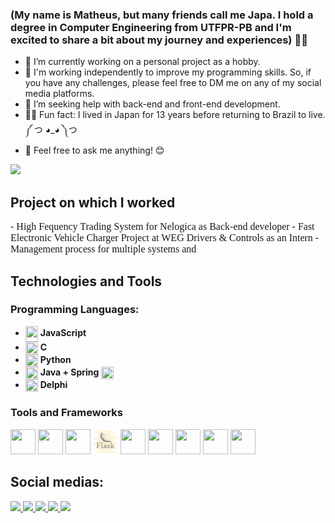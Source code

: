 ### (My name is Matheus, but many friends call me Japa. I hold a degree in Computer Engineering from UTFPR-PB and I'm excited to share a bit about my journey and experiences) 🐱‍👓



- 🔭 I’m currently working on a personal project as a hobby.
- 🌱 I'm working independently to improve my programming skills. So, if you have any challenges, please feel free to DM me on any of my social media platforms.
- 🤔 I’m seeking help with back-end and front-end development.
- 🐱‍🐉 Fun fact: I lived in Japan for 13 years before returning to Brazil to live. ༼ つ ◕_◕ ༽つ
- 💬 Feel free to ask me anything! 😊

<div>
  <image height="20em" src="https://img.shields.io/github/followers/matheusfy.svg?style=social&label=Follow&maxAge=2592000"/>  
</div>
  
## Project on which I worked
<div>
  <span style="font-family: Georgia; font-size: 16px; ">  
    - High Fequency Trading System for Nelogica as Back-end developer
  </span>

  <span style="font-family: Georgia; font-size: 16px; ">  
    - Fast Electronic Vehicle Charger Project at WEG Drivers & Controls as an Intern
  </span>

  <span style="font-family: Georgia; font-size: 16px; ">  
    - Management process for multiple systems and 
  </span>
</div>

## Technologies and Tools

### Programming Languages:
- <image align="center" height="25" width="20" src="https://raw.githubusercontent.com/matheusfy/devicons/main/javascript/icons8-javascript.svg"/> **JavaScript**
- <image align="center" height="20" width="20" src="https://raw.githubusercontent.com/matheusfy/devicons/main/c/c-original.svg"/> **C**
- <image align="center" height="20" width="20" src="https://raw.githubusercontent.com/matheusfy/devicons/main/python/python-original.svg"/> **Python** 
- <image align="center" height="20" width="20" src="https://raw.githubusercontent.com/matheusfy/devicons/main/java/java-original.svg"/> **Java + Spring** <image align="center" height="20" width="20" src="https://raw.githubusercontent.com/matheusfy/devicons/main/spring-boot/icons8-spring-boot-48.svg"/>
- <image align="center" height="20" width="20" src="https://raw.githubusercontent.com/matheusfy/devicons/main/Delphi/EmbarcaderoIcon.svg"/> **Delphi**

### Tools and Frameworks
<div style="display: inline_block">

  <img height="40" width="40" src="https://cdn.jsdelivr.net/gh/devicons/devicon@latest/icons/visualstudio/visualstudio-original.svg" />
  <img height="40" width="40" src="https://cdn.jsdelivr.net/gh/devicons/devicon@latest/icons/intellij/intellij-original.svg" />
  <img height="40" width="40" src="https://cdn.jsdelivr.net/gh/devicons/devicon@latest/icons/git/git-original.svg" />
  <img height="40" width="40" src="https://raw.githubusercontent.com/matheusfy/devicons/main/flask/icons8-flask.svg" />
  <img height="40" width="40" src="https://cdn.jsdelivr.net/gh/devicons/devicon@latest/icons/filezilla/filezilla-original.svg" />
  <img height="40" width="40" src="https://cdn.jsdelivr.net/gh/devicons/devicon@latest/icons/docker/docker-original-wordmark.svg" />
  <img height="40" width="40" src="https://cdn.jsdelivr.net/gh/devicons/devicon@latest/icons/gradle/gradle-original-wordmark.svg" />
  <img height="40" width="40" src="https://cdn.jsdelivr.net/gh/devicons/devicon@latest/icons/postgresql/postgresql-original-wordmark.svg" />
  <img height="40" width="40" src="https://cdn.jsdelivr.net/gh/devicons/devicon@latest/icons/postman/postman-original.svg" />

          
</div>


<!--
  ícones redes sociais
-->

## Social medias:
<div>
    <a href="https://www.linkedin.com/in/matheusfy/">
        <img height="30em" src= "https://img.shields.io/badge/LinkedIn-0077B5?style=for-the-badge&logo=linkedin&logoColor=white"/>
      </a>
    <a href="https://www.instagram.com/ma_yokoyama/">
        <img height ="30em" src= "https://img.shields.io/badge/Instagram-E4405F?style=for-the-badge&logo=instagram&logoColor=white"/>
      </a>
    <a href="https://twitter.com/Naomatheus">
        <img height="30em" src="https://img.shields.io/badge/Twitter-1DA1F2?style=for-the-badge&logo=twitter&logoColor=white"/>
      </a>
    <a href="https://open.spotify.com/user/12148243992">
        <img height="30em" src="https://img.shields.io/badge/Spotify-1ED760?&style=for-the-badge&logo=spotify&logoColor=white"/>
      </a>
    <a href="https://steamcommunity.com/profiles/76561198066704491/">
        <img height="30em" src="https://img.shields.io/badge/Steam-000000?style=for-the-badge&logo=steam&logoColor=white"/>
      </a>
  </div>
